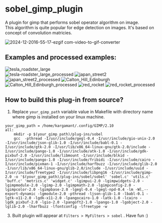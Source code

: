 # sobel_gimp_plugin
A plugin for gimp that performs sobel operator algorithm on image.  
This algorithm is quite popular for edge detection on images. It's based on concept of convolution matricies.  

![2024-12-2016-55-17-ezgif com-video-to-gif-converter](https://github.com/user-attachments/assets/10de31f1-35d2-4b2f-8175-e08a7713724e)

## Examples and processed examples:  
![tesla_roadster_large](https://github.com/user-attachments/assets/ebbf6e07-e739-4667-8bba-97e22b7deb8a)  
![tesla-roadster_large_processed](https://github.com/user-attachments/assets/f8c031c9-1eb5-41b6-a90c-b673e71f7d1d)
![japan_street2](https://github.com/user-attachments/assets/4b8411f5-9155-4560-b08f-2cf759738346)
![japan_street2_processed](https://github.com/user-attachments/assets/5dbe8cf9-7a24-48f3-ac06-5f38b71d7467)
![Calton_Hill_Edinburgh](https://github.com/user-attachments/assets/d7d801e1-d6df-40fd-8218-8e0b7c189521)
![Calton_Hill_Edinburgh_processed](https://github.com/user-attachments/assets/6e8203eb-7174-4210-954d-039c6c0ce37f)
![red_rocket](https://github.com/user-attachments/assets/9747c105-bfe3-41b7-b8f3-2b80930dc8af)
![red_rocket_processed](https://github.com/user-attachments/assets/0d10c336-8727-4136-a718-9f75512eab2f)
## How to build this plug-in from source?  
1. Replace ```your_gimp_path``` variable value in Makefile with directory name where gimp is installed on your linux machine.
```
your_gimp_path = /home/kargamant/.config/GIMP/2.10
all:
	mkdir -p $(your_gimp_path)/plug-ins/sobel
	gcc  -pthread -I/usr/include/gegl-0.4 -I/usr/include/gio-unix-2.0 -I/usr/include/json-glib-1.0 -I/usr/include/babl-0.1 -I/usr/include/gtk-2.0 -I/usr/lib/x86_64-linux-gnu/gtk-2.0/include -I/usr/include/pango-1.0 -I/usr/include/atk-1.0 -I/usr/include/gdk-pixbuf-2.0 -I/usr/include/libmount -I/usr/include/blkid -I/usr/include/pango-1.0 -I/usr/include/fribidi -I/usr/include/cairo -I/usr/include/pixman-1 -I/usr/include/harfbuzz -I/usr/include/glib-2.0 -I/usr/lib/x86_64-linux-gnu/glib-2.0/include -I/usr/include/uuid -I/usr/include/freetype2 -I/usr/include/libpng16 -I/usr/include/gimp-2.0 -o '$(your_gimp_path)/plug-ins/sobel/sobel' 'sobel.c' 'utils.c' 'buff.c' 'metrics.c' 'widget.c' -lgimpui-2.0 -lgimpwidgets-2.0 -lgimpmodule-2.0 -lgimp-2.0 -lgimpmath-2.0 -lgimpconfig-2.0 -lgimpcolor-2.0 -lgimpbase-2.0 -lgegl-0.4 -lgegl-npd-0.4 -lm -Wl,--export-dynamic -lgmodule-2.0 -pthread -ljson-glib-1.0 -lbabl-0.1 -lgtk-x11-2.0 -lgdk-x11-2.0 -lpangocairo-1.0 -latk-1.0 -lcairo -lgdk_pixbuf-2.0 -lgio-2.0 -lpangoft2-1.0 -lpango-1.0 -lgobject-2.0 -lglib-2.0 -lharfbuzz -lfontconfig -lfreetype -w
```  
 
3. Built plugin will appear at ```Filters > MyFilters > sobel``` . Have fun :) 
